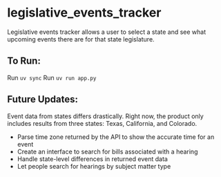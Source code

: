 # legislative_events_tracker
Legislative events tracker allows a user to select a state and see what upcoming events there are for that state legislature.

## To Run:
Run `uv sync`
Run `uv run app.py`

## Future Updates:
Event data from states differs drastically. Right now, the product only includes results from three states: Texas, California, and Colorado.

* Parse time zone returned by the API to show the accurate time for an event
* Create an interface to search for bills associated with a hearing
* Handle state-level differences in returned event data
* Let people search for hearings by subject matter type
